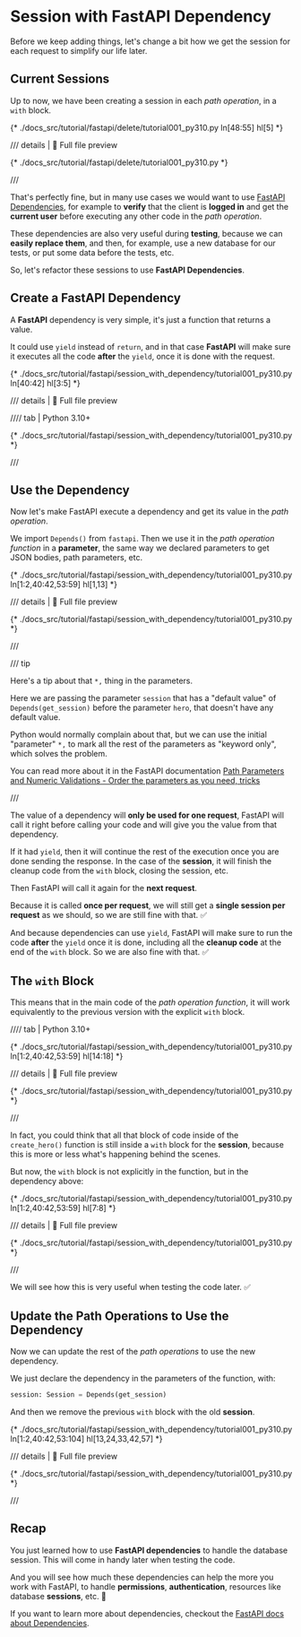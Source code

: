 # Session with FastAPI Dependency

Before we keep adding things, let's change a bit how we get the session for each request to simplify our life later.

## Current Sessions

Up to now, we have been creating a session in each *path operation*, in a `with` block.

{* ./docs_src/tutorial/fastapi/delete/tutorial001_py310.py ln[48:55] hl[5] *}

/// details | 👀 Full file preview

{* ./docs_src/tutorial/fastapi/delete/tutorial001_py310.py *}

///

That's perfectly fine, but in many use cases we would want to use <a href="https://fastapi.tiangolo.com/tutorial/dependencies/" class="external-link" target="_blank">FastAPI Dependencies</a>, for example to **verify** that the client is **logged in** and get the **current user** before executing any other code in the *path operation*.

These dependencies are also very useful during **testing**, because we can **easily replace them**, and then, for example, use a new database for our tests, or put some data before the tests, etc.

So, let's refactor these sessions to use **FastAPI Dependencies**.

## Create a **FastAPI** Dependency

A **FastAPI** dependency is very simple, it's just a function that returns a value.

It could use `yield` instead of `return`, and in that case **FastAPI** will make sure it executes all the code **after** the `yield`, once it is done with the request.

{* ./docs_src/tutorial/fastapi/session_with_dependency/tutorial001_py310.py ln[40:42] hl[3:5] *}

/// details | 👀 Full file preview

//// tab | Python 3.10+

{* ./docs_src/tutorial/fastapi/session_with_dependency/tutorial001_py310.py *}

///

## Use the Dependency

Now let's make FastAPI execute a dependency and get its value in the *path operation*.

We import `Depends()` from `fastapi`. Then we use it in the *path operation function* in a **parameter**, the same way we declared parameters to get JSON bodies, path parameters, etc.

{* ./docs_src/tutorial/fastapi/session_with_dependency/tutorial001_py310.py ln[1:2,40:42,53:59] hl[1,13] *}

/// details | 👀 Full file preview

{* ./docs_src/tutorial/fastapi/session_with_dependency/tutorial001_py310.py *}

///

/// tip

Here's a tip about that `*,` thing in the parameters.

Here we are passing the parameter `session` that has a "default value" of `Depends(get_session)` before the parameter `hero`, that doesn't have any default value.

Python would normally complain about that, but we can use the initial "parameter" `*,` to mark all the rest of the parameters as "keyword only", which solves the problem.

You can read more about it in the FastAPI documentation <a href="https://fastapi.tiangolo.com/tutorial/path-params-numeric-validations/#order-the-parameters-as-you-need-tricks" class="external-link" target="_blank">Path Parameters and Numeric Validations - Order the parameters as you need, tricks</a>

///

The value of a dependency will **only be used for one request**, FastAPI will call it right before calling your code and will give you the value from that dependency.

If it had `yield`, then it will continue the rest of the execution once you are done sending the response. In the case of the **session**, it will finish the cleanup code from the `with` block, closing the session, etc.

Then FastAPI will call it again for the **next request**.

Because it is called **once per request**, we will still get a **single session per request** as we should, so we are still fine with that. ✅

And because dependencies can use `yield`, FastAPI will make sure to run the code **after** the `yield` once it is done, including all the **cleanup code** at the end of the `with` block. So we are also fine with that. ✅

## The `with` Block

This means that in the main code of the *path operation function*, it will work equivalently to the previous version with the explicit `with` block.

//// tab | Python 3.10+

{* ./docs_src/tutorial/fastapi/session_with_dependency/tutorial001_py310.py ln[1:2,40:42,53:59] hl[14:18] *}

/// details | 👀 Full file preview

{* ./docs_src/tutorial/fastapi/session_with_dependency/tutorial001_py310.py *}

///

In fact, you could think that all that block of code inside of the `create_hero()` function is still inside a `with` block for the **session**, because this is more or less what's happening behind the scenes.

But now, the `with` block is not explicitly in the function, but in the dependency above:

{* ./docs_src/tutorial/fastapi/session_with_dependency/tutorial001_py310.py ln[1:2,40:42,53:59] hl[7:8] *}

/// details | 👀 Full file preview

{* ./docs_src/tutorial/fastapi/session_with_dependency/tutorial001_py310.py *}

///

We will see how this is very useful when testing the code later. ✅

## Update the Path Operations to Use the Dependency

Now we can update the rest of the *path operations* to use the new dependency.

We just declare the dependency in the parameters of the function, with:

```Python
session: Session = Depends(get_session)
```

And then we remove the previous `with` block with the old **session**.

{* ./docs_src/tutorial/fastapi/session_with_dependency/tutorial001_py310.py ln[1:2,40:42,53:104] hl[13,24,33,42,57] *}

/// details | 👀 Full file preview

{* ./docs_src/tutorial/fastapi/session_with_dependency/tutorial001_py310.py *}

///

## Recap

You just learned how to use **FastAPI dependencies** to handle the database session. This will come in handy later when testing the code.

And you will see how much these dependencies can help the more you work with FastAPI, to handle **permissions**, **authentication**, resources like database **sessions**, etc. 🚀

If you want to learn more about dependencies, checkout the <a href="https://fastapi.tiangolo.com/tutorial/dependencies/" class="external-link" target="_blank">FastAPI docs about Dependencies</a>.
